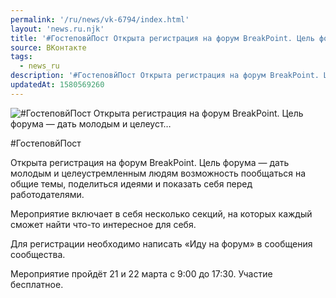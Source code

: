 ```yaml
---
permalink: '/ru/news/vk-6794/index.html'
layout: 'news.ru.njk'
title: '#ГостеповйПост Открыта регистрация на форум BreakPoint. Цель форума — дать молодым и целеуст'
source: ВКонтакте
tags:
  - news_ru
description: '#ГостеповйПост Открыта регистрация на форум BreakPoint. Цель форума — дать молодым и целеуст…'
updatedAt: 1580569260
---
```

![#ГостеповйПост Открыта регистрация на форум BreakPoint. Цель форума — дать молодым и целеуст…](https://sun9-31.userapi.com/impg/c856036/v856036130/1e4819/95sOogdz05Q.jpg?size=1280x720&quality=96&sign=b492cf48c293d30dd7b5fda861e79c3d&c_uniq_tag=3HMFnRUqleMDomXXdRxjMnpC9nxQyXvPEyqerSNiuBI&type=album)

#ГостеповйПост

Открыта регистрация на форум BreakPoint. Цель форума — дать молодым и целеустремленным людям возможность пообщаться на общие темы, поделиться идеями и показать себя перед работодателями.

Мероприятие включает в себя несколько секций, на которых каждый сможет найти что-то интересное для себя.

Для регистрации необходимо написать «Иду на форум» в сообщения сообщества.

Мероприятие пройдёт 21 и 22 марта с 9:00 до 17:30.
Участие бесплатное.

